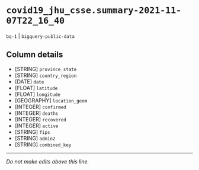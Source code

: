 # `covid19_jhu_csse.summary-2021-11-07T22_16_40`
`bq-1` | `bigquery-public-data`

## Column details
* [STRING]    `province_state`
* [STRING]    `country_region`
* [DATE]      `date`
* [FLOAT]     `latitude`
* [FLOAT]     `longitude`
* [GEOGRAPHY] `location_geom`
* [INTEGER]   `confirmed`
* [INTEGER]   `deaths`
* [INTEGER]   `recovered`
* [INTEGER]   `active`
* [STRING]    `fips`
* [STRING]    `admin2`
* [STRING]    `combined_key`

-------------------------------------------------------------------------------
*Do not make edits above this line.*

